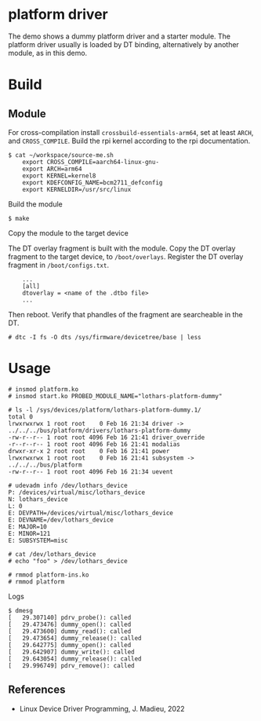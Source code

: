 # platform driver

The demo shows a dummy platform driver and a starter module. The
platform driver usually is loaded by DT binding, alternatively by
another module, as in this demo.  

# Build

## Module
For cross-compilation install `crossbuild-essentials-arm64`,
set at least `ARCH`, and `CROSS_COMPILE`. Build the rpi kernel
according to the rpi documentation.  
```
$ cat ~/workspace/source-me.sh
    export CROSS_COMPILE=aarch64-linux-gnu-
    export ARCH=arm64
    export KERNEL=kernel8
    export KDEFCONFIG_NAME=bcm2711_defconfig
    export KERNELDIR=/usr/src/linux
```

Build the module  
```
$ make
```
Copy the module to the target device  

The DT overlay fragment is built with the module. Copy the DT overlay
fragment to the target device, to `/boot/overlays`. Register the DT
overlay fragment in `/boot/configs.txt`.  

```
    ...
    [all]
    dtoverlay = <name of the .dtbo file>
    ...
```
Then reboot. Verify that phandles of the fragment are searcheable in the DT.  
```
# dtc -I fs -O dts /sys/firmware/devicetree/base | less
```

# Usage

```
# insmod platform.ko
# insmod start.ko PROBED_MODULE_NAME="lothars-platform-dummy"

# ls -l /sys/devices/platform/lothars-platform-dummy.1/
total 0
lrwxrwxrwx 1 root root    0 Feb 16 21:34 driver -> ../../../bus/platform/drivers/lothars-platform-dummy
-rw-r--r-- 1 root root 4096 Feb 16 21:41 driver_override
-r--r--r-- 1 root root 4096 Feb 16 21:41 modalias
drwxr-xr-x 2 root root    0 Feb 16 21:41 power
lrwxrwxrwx 1 root root    0 Feb 16 21:41 subsystem -> ../../../bus/platform
-rw-r--r-- 1 root root 4096 Feb 16 21:34 uevent

# udevadm info /dev/lothars_device
P: /devices/virtual/misc/lothars_device
N: lothars_device
L: 0
E: DEVPATH=/devices/virtual/misc/lothars_device
E: DEVNAME=/dev/lothars_device
E: MAJOR=10
E: MINOR=121
E: SUBSYSTEM=misc

# cat /dev/lothars_device
# echo "foo" > /dev/lothars_device

# rmmod platform-ins.ko
# rmmod platform
```

Logs  
```
$ dmesg
[   29.307140] pdrv_probe(): called
[   29.473476] dummy_open(): called
[   29.473600] dummy_read(): called
[   29.473654] dummy_release(): called
[   29.642775] dummy_open(): called
[   29.642907] dummy_write(): called
[   29.643054] dummy_release(): called
[   29.996749] pdrv_remove(): called
```

## References
* Linux Device Driver Programming, J. Madieu, 2022
